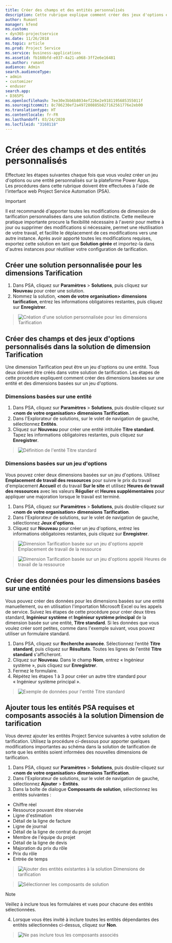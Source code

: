 ```yaml
---
title: Créer des champs et des entités personnalisés
description: Cette rubrique explique comment créer des jeux d'options et des entités dans votre propre solution dans la plateforme Power Apps.
author: Rumant
manager: kfend
ms.custom:
- dyn365-projectservice
ms.date: 11/26/2018
ms.topic: article
ms.prod: Project Service
ms.service: business-applications
ms.assetid: fb160bfd-e037-4a21-a968-3ff2e6e16481
ms.author: rumant
audience: Admin
search.audienceType:
- admin
- customizer
- enduser
search.app:
- D365PS
ms.openlocfilehash: 7ee30e3bb6b8034ef226e2e9181195685355011f
ms.sourcegitcommit: 8c786230ef2a497280885b827162561776e2eb00
ms.translationtype: HT
ms.contentlocale: fr-FR
ms.lasthandoff: 03/24/2020
ms.locfileid: "3168118"
---
```

# <a name="create-custom-fields-and-entities"></a>Créer des champs et des entités personnalisés 

Effectuez les étapes suivantes chaque fois que vous voulez créer un jeu d'options ou une entité personnalisés sur la plateforme Power Apps.  
Les procédures dans cette rubrique doivent être effectuées à l'aide de l'interface web Project Service Automation (PSA).

> [!IMPORTANT]
> Il est recommandé d'apporter toutes les modifications de dimension de tarification personnalisées dans une solution distincte. Cette meilleure pratique importante procure la flexibilité nécessaire à l'avenir pour mettre à jour ou supprimer des modifications si nécessaire, permet une réutilisation de votre travail, et facilite le déplacement de ces modifications vers une autre instance. Après avoir apporté toutes les modifications requises, exportez cette solution en tant que **Solution gérée** et importez-la dans d'autres instances pour réutiliser votre configuration de tarification.


## <a name="create-a-custom-solution-for-pricing-dimensions"></a>Créer une solution personnalisée pour les dimensions Tarification
1. Dans PSA, cliquez sur **Paramètres** > **Solutions**, puis cliquez sur **Nouveau** pour créer une solution. 
2. Nommez la solution, **\<nom de votre organisation> dimensions tarification**, entrez les informations obligatoires restantes, puis cliquez sur **Enregistrer**.

> ![Création d'une solution personnalisée pour les dimensions Tarification](media/Creation-of-custom-pricing-dimension-solution.PNG)
  
## <a name="create-custom-fields-and-option-sets-in-the-pricing-dimension-solution"></a>Créer des champs et des jeux d'options personnalisés dans la solution de dimension Tarification

Une dimension Tarification peut être un jeu d'options ou une entité. Tous deux doivent être créés dans votre solution de tarification. Les étapes de cette procédure expliquent comment créer des dimensions basées sur une entité et des dimensions basées sur un jeu d'options.

### <a name="entity-based-dimensions"></a>Dimensions basées sur une entité

1. Dans PSA, cliquez sur **Paramètres** > **Solutions**, puis double-cliquez sur **\<nom de votre organisation> dimensions Tarification**.
2. Dans l'Explorateur de solutions, sur le volet de navigation de gauche, sélectionnez **Entités**.
3. Cliquez sur **Nouveau** pour créer une entité intitulée **Titre standard**. Tapez les informations obligatoires restantes, puis cliquez sur **Enregistrer**.

> ![Définition de l'entité Titre standard](media/Standard-Title-entity-definition.png)


### <a name="option-set-based-dimensions"></a>Dimensions basées sur un jeu d'options 
Vous pouvez créer deux dimensions basées sur un jeu d'options. Utilisez **Emplacement de travail des ressources** pour suivre le prix du travail d'emplacement **Accueil** et du travail **Sur le site** et utilisez **Heures de travail des ressources** avec les valeurs **Régulier** et **Heures supplémentaires** pour appliquer une majoration lorsque le travail est terminé.


1. Dans PSA, cliquez sur **Paramètres** > **Solutions**, puis double-cliquez sur **\<nom de votre organisation> dimensions Tarification**. 
2. Dans l'Explorateur de solutions, sur le volet de navigation de gauche, sélectionnez **Jeux d'options**. 
3. Cliquez sur **Nouveau** pour créer un jeu d'options, entrez les informations obligatoires restantes, puis cliquez sur **Enregistrer**.

> ![Dimension Tarification basée sur un jeu d'options appelé Emplacement de travail de la ressource ](media/Option-set-PD-called-Resource-Work-Location.png)

> ![Dimension Tarification basée sur un jeu d'options appelé Heures de travail de la ressource ](media/Option-set-PD-called-Resource-Work-Hours.PNG)


## <a name="create-data-for-entity-based-dimensions"></a>Créer des données pour les dimensions basées sur une entité

Vous pouvez créer des données pour les dimensions basées sur une entité manuellement, ou en utilisation l'importation Microsoft Excel ou les appels de service. Suivez les étapes de cette procédure pour créer deux titres standard, **Ingénieur système** et **Ingénieur système principal** de la dimension basée sur une entité, **Titre standard**. Si les données que vous voulez créer sont petites, comme dans l'exemple suivant, vous pouvez utiliser un formulaire standard.

1. Dans PSA, cliquez sur **Recherche avancée**. Sélectionnez l’entité **Titre standard**, puis cliquez sur **Résultats**. Toutes les lignes de l'entité **Titre standard** s'afficheront.
2. Cliquez sur **Nouveau**. Dans le champ **Nom**, entrez « Ingénieur système », puis cliquez sur **Enregistrer**.
3. Fermez le formulaire. 
4. Répétez les étapes 1 à 3 pour créer un autre titre standard pour « Ingénieur système principal ».

> ![Exemple de données pour l'entité Titre standard ](media/ST-data.png)

## <a name="add-all-required-psa-entities-and-related-components-to-the-pricing-dimension-solution"></a>Ajouter tous les entités PSA requises et composants associés à la solution Dimension de tarification
Vous devrez ajouter les entités Project Service suivantes à votre solution de tarification. Utilisez la procédure ci-dessous pour apporter quelques modifications importantes au schéma dans la solution de tarification de sorte que les entités soient informées des nouvelles dimensions de tarification.

1. Dans PSA, cliquez sur **Paramètres** > **Solutions**, puis double-cliquez sur **\<nom de votre organisation> dimensions Tarification**. 
2. Dans l'Explorateur de solutions, sur le volet de navigation de gauche, sélectionnez **Ajouter** > **Entités**.
3. Dans la boîte de dialogue **Composants de solution**, sélectionnez les entités suivantes :

- Chiffre réel
- Ressource pouvant être réservée
- Ligne d'estimation
- Détail de la ligne de facture
- Ligne de journal
- Détail de la ligne de contrat du projet
- Membre de l'équipe du projet
- Détail de la ligne de devis
- Majoration du prix du rôle
- Prix du rôle 
- Entrée de temps 

> ![Ajouter des entités existantes à la solution Dimensions de tarification](media/Existing-entities-to-PD-solution.png)

> ![Sélectionner les composants de solution](media/Dimension-Components.png)

> [!NOTE]
> Veillez à inclure tous les formulaires et vues pour chacune des entités sélectionnées.

4. Lorsque vous êtes invité à inclure toutes les entités dépendantes des entités sélectionnées ci-dessus, cliquez sur **Non**.

> ![Ne pas inclure tous les composants associés](media/Do-not-include-required.png)


